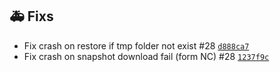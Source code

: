 ## 🚑 Fixs

-  Fix crash on restore if tmp folder not exist #28 [`d888ca7`](https://github.com/Sebclem/hassio-nextcloud-backup/commit/d888ca7b3dd49a32352e0555c0e9badf3fa7b3e0)
- Fix crash on snapshot download fail (form NC) #28 [`1237f9c`](https://github.com/Sebclem/hassio-nextcloud-backup/commit/1237f9c6ff05848d60e7cf0383fc4b2a79e4bfe9)